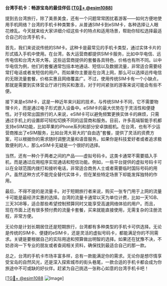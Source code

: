 **台湾手机卡：畅游宝岛的最佳伴侣 [[TG💪+ @esim1088](https://t.me/s/esim1088)]**

提到去台湾旅行，除了美景美食，还有一个问题常常困扰着游客——如何方便地使用手机网络？台湾的手机卡种类繁多，从普通SIM卡到eSIM卡，各种选择让人眼花缭乱。今天就来给大家详细介绍这些卡的特点和适用场景，帮助你轻松选择最适合自己的台湾手机卡。

首先，我们来说说传统的SIM卡。这种卡是最常见的手机卡类型，通过实体卡片的形式插入手机中使用。在台湾，各大运营商都提供SIM卡服务，比如中华电信、远传电信和台湾大哥大等。这些运营商提供的套餐各具特色，价格也有所不同。以中华电信为例，他们的套餐通常包括本地通话、短信以及数据流量，非常适合需要经常打电话或者发短信的用户。而如果你主要是在台湾上网，那么可以选择远传电信的无限流量套餐，价格实惠且网络覆盖广。不过，使用传统SIM卡有一个小缺点，那就是需要到实体营业厅进行购买和激活，对于时间紧张的游客来说可能会有些不便。

接下来是eSIM卡，这是一种近年来兴起的技术，与传统SIM卡不同，它不需要物理卡片，而是通过电子形式嵌入设备中。eSIM卡的最大优势在于灵活性和便捷性。对于经常出国旅行的人来说，eSIM卡可以避免频繁更换实体卡的麻烦，只需通过手机上的设置即可轻松切换不同的运营商和服务。目前，许多高端智能手机都支持eSIM功能，比如苹果的iPhone系列和部分安卓旗舰机。在台湾，也有不少运营商推出了eSIM服务，比如台湾大哥大的“自由选”套餐，提供了灵活的资费方案，可以根据你的需求随时调整流量和语音服务。如果你是科技爱好者或者追求极致便利的人，那么eSIM卡无疑是一个很好的选择。

当然，还有一种介于两者之间的产品——虚拟号码卡。这类卡通常不需要插入手机，而是通过应用程序实现通话和短信功能。例如，一些平台提供的虚拟号码卡可以在全球范围内拨打和接听电话，非常适合商务人士或者需要临时国际号码的用户。虽然这种方式不能完全替代实体卡，但在某些特定场景下却能发挥独特的作用。

最后，不得不提的是流量卡。对于短期旅行者来说，购买一张专门用于上网的流量卡可能是最经济实惠的选择。台湾的流量卡通常以天为单位计费，比如一天1GB、三天3GB等，适合那些希望控制预算同时又能享受高速网络体验的用户。而且，现在市面上还有很多预付费的流量卡套餐，买来就能直接使用，无需复杂的注册流程，非常方便。

无论你是计划长期居住还是短期旅行，台湾都有多种类型的手机卡可供选择。无论是传统的SIM卡、便捷的eSIM卡，还是灵活的虚拟号码卡，都能满足你的不同需求。关键是要根据自己的实际用途和预算做出明智的选择。如果还在犹豫不决，不妨咨询一下专业的朋友或者查阅相关资料，确保找到最适合自己的那一款。

总之，台湾的手机卡市场丰富多样，总有一款能满足你的需求。无论你是想尽情享受宝岛的自然风光，还是深入探索城市的街头巷尾，一款合适的手机卡都会成为你旅途中不可或缺的好伙伴。赶紧为自己挑选一张称心如意的台湾手机卡吧！

[[TG💪+ @esim1088](https://t.me/s/esim1088) ![Image](https://i.postimg.cc/4NQfJmqS/Snipaste-2025-05-13-00-14-12.png)]